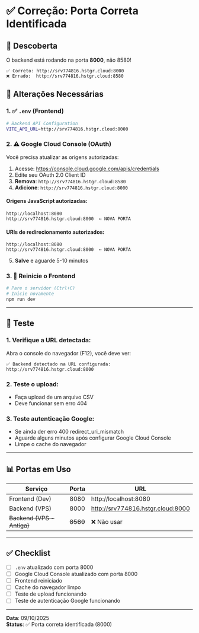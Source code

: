 # ✅ Correção: Porta Correta Identificada

## 🎯 Descoberta

O backend está rodando na porta **8000**, não 8580!

```
✅ Correto: http://srv774816.hstgr.cloud:8000
❌ Errado:  http://srv774816.hstgr.cloud:8580
```

## 📝 Alterações Necessárias

### 1. ✅ **`.env` (Frontend)**

```bash
# Backend API Configuration
VITE_API_URL=http://srv774816.hstgr.cloud:8000
```

### 2. ⚠️ **Google Cloud Console (OAuth)**

Você precisa atualizar as origens autorizadas:

1. Acesse: https://console.cloud.google.com/apis/credentials
2. Edite seu OAuth 2.0 Client ID
3. **Remova**: `http://srv774816.hstgr.cloud:8580`
4. **Adicione**: `http://srv774816.hstgr.cloud:8000`

#### **Origens JavaScript autorizadas:**
```
http://localhost:8080
http://srv774816.hstgr.cloud:8000  ← NOVA PORTA
```

#### **URIs de redirecionamento autorizados:**
```
http://localhost:8080
http://srv774816.hstgr.cloud:8000  ← NOVA PORTA
```

5. **Salve** e aguarde 5-10 minutos

### 3. 🔄 **Reinicie o Frontend**

```bash
# Pare o servidor (Ctrl+C)
# Inicie novamente
npm run dev
```

---

## 🧪 Teste

### 1. **Verifique a URL detectada:**

Abra o console do navegador (F12), você deve ver:
```
✅ Backend detectado na URL configurada: http://srv774816.hstgr.cloud:8000
```

### 2. **Teste o upload:**

- Faça upload de um arquivo CSV
- Deve funcionar sem erro 404

### 3. **Teste autenticação Google:**

- Se ainda der erro 400 redirect_uri_mismatch
- Aguarde alguns minutos após configurar Google Cloud Console
- Limpe o cache do navegador

---

## 📊 Portas em Uso

| Serviço | Porta | URL |
|---------|-------|-----|
| Frontend (Dev) | 8080 | http://localhost:8080 |
| Backend (VPS) | 8000 | http://srv774816.hstgr.cloud:8000 |
| ~~Backend (VPS - Antiga)~~ | ~~8580~~ | ❌ Não usar |

---

## ✅ Checklist

- [ ] `.env` atualizado com porta 8000
- [ ] Google Cloud Console atualizado com porta 8000
- [ ] Frontend reiniciado
- [ ] Cache do navegador limpo
- [ ] Teste de upload funcionando
- [ ] Teste de autenticação Google funcionando

---

**Data**: 09/10/2025  
**Status**: ✅ Porta correta identificada (8000)
